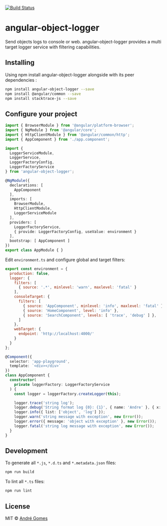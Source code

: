 [![Build Status](https://travis-ci.org/bmgandre/angular-object-logger.svg?branch=master)](https://travis-ci.org/bmgandre/angular-object-logger)

# angular-object-logger

Send objects logs to console or web.
angular-object-logger provides a multi target logger service with filtering capabilities.

## Installing

Using npm install angular-object-logger alongside with its peer dependencies :

```bash
npm install angular-object-logger --save
npm install @angular/common --save
npm install stacktrace-js --save
```

## Configure your project

```typescript
import { BrowserModule } from '@angular/platform-browser';
import { NgModule } from '@angular/core';
import { HttpClientModule } from '@angular/common/http';
import { AppComponent } from './app.component';

import {
  LoggerServiceModule,
  LoggerService,
  LoggerFactoryConfig,
  LoggerFactoryService
} from 'angular-object-logger';

@NgModule({
  declarations: [
    AppComponent
  ],
  imports: [
    BrowserModule,
    HttpClientModule,
    LoggerServiceModule
  ],
  providers: [
    LoggerFactoryService,
    { provide: LoggerFactoryConfig, useValue: environment }
  ],
  bootstrap: [ AppComponent ]
})
export class AppModule { }
```

Edit `environment.ts` and configure global and target filters:

```javascript
export const environment = {
  production: false,
  logger: {
    filters: [
      { source: '.*', minlevel: 'warn', maxlevel: 'fatal' }
    ],
    consoleTarget: {
      filters: [
        { source: 'AppComponent', minlevel: 'info', maxlevel: 'fatal' },
        { source: 'HomeComponent', level: 'info' },
        { source: 'SearchComponent', levels: [ 'trace', 'debug' ] },
      ]
    },
    webTarget: {
      endpoint: 'http://localhost:4000/'
    }
  }
};
```

```typescript
@Component({
  selector: 'app-playground',
  template: `<div></div>`
})
class AppComponent {
  constructor(
    private loggerFactory: LoggerFactoryService
  ) {
    const logger = loggerFactory.createLogger(this);

    logger.trace('string log');
    logger.debug('String format log {0}: {1}', { name: 'Andre' }, { x: 10, y: 20 });
    logger.info({ list: ['object', 'log'] });
    logger.warn('string message with exception', new Error());
    logger.error({ message: 'object with exception' }, new Error());
    logger.fatal('string log message with exception', new Error());
  }
}
```

## Development

To generate all `*.js`, `*.d.ts` and `*.metadata.json` files:

```bash
npm run build
```

To lint all `*.ts` files:

```bash
npm run lint
```

## License

MIT © [André Gomes](mailto:bmg.andre@gmail.com)
